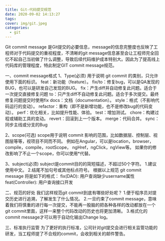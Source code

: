 ```yaml
---
title: Git-代码提交规范
date: 2020-09-02 14:13:27
tags:
cover: img/git.jpeg
categories:
  - git
---
```

Git commit message 是Git提交的必要信息，message的信息完整度也反映了工程师对于代码提交的重视程度，不清晰的git message信息甚至会让工程师完全回忆不起自己当初做了什么调整，导致后续代码维护成本特别大。因此为了提高线上代码库的管理程度，特此制定GIT commit message规范。

一、commit message格式
1、Type(必须)
用于说明 git commit 的类别，只允许使用下面的标识。
feat：新功能（feature）。
fix/to：修复bug，可以是QA发现的BUG，也可以是研发自己发现的BUG。
fix：产⽣diff并自动修复此问题。适合于一次提交直接修复问题
to：只产⽣diff不自动修复此问题。适合于多次提交。最终修复问题提交时使用fix
docs：文档（documentation）。
style：格式（不影响代码运行的变动）。
refactor：重构（即不是新增功能，也不是修改bug的代码变动）。
perf：优化相关，比如提升性能、体验。
test：增加测试。
chore：构建过程或辅助工具的变动。
revert：回滚到上一个版本。
merge：代码合并。
sync：同步主线或分⽀的Bug

2、scope(可选)
scope用于说明 commit 影响的范围，比如数据层、控制层、视图层等等，视项目不同而不同。
例如在Angular，可以是location，browser，compile，compile，rootScope， ngHref，ngClick，ngView等。
如果你的修改影响了不止一个scope，你可以使用*代替。

3、subject(必须)
subject是commit目的的简短描述，不超过50个字符。
1.建议使用中文。
2.结尾不加句号或其他标点符号。
根据以上规范 git commit message 将是如下的格式：
fix(DAO): 用户查询缺少username属性
feat(Controller): 用户查询接口开发

二、规范的好处
我们这样规范git commit到底有哪些好处呢？
1.便于程序员对提交历史进行追溯，了解发⽣了什么情况。
2.一旦约束了commit message，意味着我们将慎重的进行每一次提交，不能再一股脑的把各种各样的改动都放在一个git commit里面，这样一来整个代码改动的历史也将更加清晰。
3.格式化的commit message才可以用于自动化输出Change log。

三、标准执行监管
为了更好的执行标准，公司针对git提交会进行相关监管功能的研发，当工程师提了不合规的commit，会收到相关的邮件警告。